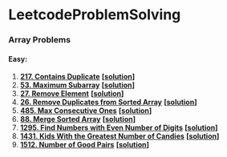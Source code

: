 # LeetcodeProblemSolving

### Array Problems
#### Easy:
1) **[217. Contains Duplicate](https://leetcode.com/problems/contains-duplicate/)** **[[solution](src/main/java/DataStructure/Array/ContainsDuplicateNumber.java)]**
2) **[53. Maximum Subarray](https://leetcode.com/problems/maximum-subarray/)** **[[solution](src/main/java/DataStructure/Array/MaximumSumSubArray.java)]**
3) **[27. Remove Element](https://leetcode.com/problems/remove-element/)** **[[solution](src/main/java/DataStructure/Array/RemoveElement.java)]**
4) **[26. Remove Duplicates from Sorted Array](https://leetcode.com/problems/remove-duplicates-from-sorted-array/)** **[[solution](src/main/java/DataStructure/Array/RemoveDuplicates.java)]**
5) **[485. Max Consecutive Ones](https://leetcode.com/problems/max-consecutive-ones/)** **[[solution](src/main/java/DataStructure/Array/MaxConsecutiveOnes.java)]**
6) **[88. Merge Sorted Array](https://leetcode.com/problems/merge-sorted-array/)** **[[solution](src/main/java/DataStructure/Array/MergeSortedArray.java)]**
7) **[1295. Find Numbers with Even Number of Digits](https://leetcode.com/problems/find-numbers-with-even-number-of-digits/)** **[[solution](src/main/java/DataStructure/Array/FindEvenNumberDigits.java)]**
8) **[1431. Kids With the Greatest Number of Candies](https://leetcode.com/problems/kids-with-the-greatest-number-of-candies/)** **[[solution](src/main/java/DataStructure/Array/KidsWithCandies.java)]**
9) **[1512. Number of Good Pairs](https://leetcode.com/problems/number-of-good-pairs/)** **[[solution](src/main/java/DataStructure/Array/NumberOfIdenticalPairs.java)]**
